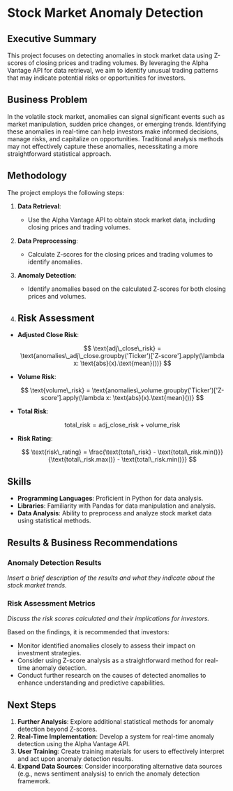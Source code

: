 # Stock Market Anomaly Detection

## Executive Summary

This project focuses on detecting anomalies in stock market data using Z-scores of closing prices and trading volumes. By leveraging the Alpha Vantage API for data retrieval, we aim to identify unusual trading patterns that may indicate potential risks or opportunities for investors.

## Business Problem

In the volatile stock market, anomalies can signal significant events such as market manipulation, sudden price changes, or emerging trends. Identifying these anomalies in real-time can help investors make informed decisions, manage risks, and capitalize on opportunities. Traditional analysis methods may not effectively capture these anomalies, necessitating a more straightforward statistical approach.

## Methodology

The project employs the following steps:

1. **Data Retrieval**:
   - Use the Alpha Vantage API to obtain stock market data, including closing prices and trading volumes.

2. **Data Preprocessing**:
   - Calculate Z-scores for the closing prices and trading volumes to identify anomalies.

3. **Anomaly Detection**:
   - Identify anomalies based on the calculated Z-scores for both closing prices and volumes.

4. ## Risk Assessment

- **Adjusted Close Risk**:

  $$
  \text{adj\_close\_risk} = \text{anomalies\_adj\_close.groupby('Ticker')['Z-score'].apply(\lambda x: \text{abs}(x).\text{mean}())}
  $$

- **Volume Risk**:

  $$
  \text{volume\_risk} = \text{anomalies\_volume.groupby('Ticker')['Z-score'].apply(\lambda x: \text{abs}(x).\text{mean}())}
  $$

- **Total Risk**:

  $$
  \text{total\_risk} = \text{adj\_close\_risk} + \text{volume\_risk}
  $$

- **Risk Rating**:

  $$
  \text{risk\_rating} = \frac{\text{total\_risk} - \text{total\_risk.min()}}{\text{total\_risk.max()} - \text{total\_risk.min()}}
  $$




## Skills

- **Programming Languages**: Proficient in Python for data analysis.
- **Libraries**: Familiarity with Pandas for data manipulation and analysis.
- **Data Analysis**: Ability to preprocess and analyze stock market data using statistical methods.

## Results & Business Recommendations

### Anomaly Detection Results

*Insert a brief description of the results and what they indicate about the stock market trends.*

### Risk Assessment Metrics

*Discuss the risk scores calculated and their implications for investors.*

Based on the findings, it is recommended that investors:

- Monitor identified anomalies closely to assess their impact on investment strategies.
- Consider using Z-score analysis as a straightforward method for real-time anomaly detection.
- Conduct further research on the causes of detected anomalies to enhance understanding and predictive capabilities.

## Next Steps

1. **Further Analysis**: Explore additional statistical methods for anomaly detection beyond Z-scores.
2. **Real-Time Implementation**: Develop a system for real-time anomaly detection using the Alpha Vantage API.
3. **User Training**: Create training materials for users to effectively interpret and act upon anomaly detection results.
4. **Expand Data Sources**: Consider incorporating alternative data sources (e.g., news sentiment analysis) to enrich the anomaly detection framework.
